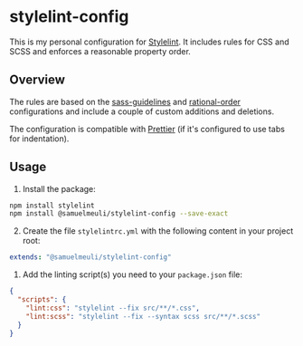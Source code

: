 # stylelint-config

This is my personal configuration for [Stylelint](https://github.com/stylelint/stylelint). It includes rules for CSS and SCSS and enforces a reasonable property order.

## Overview

The rules are based on the [sass-guidelines](https://github.com/bjankord/stylelint-config-sass-guidelines) and [rational-order](https://github.com/constverum/stylelint-config-rational-order) configurations and include a couple of custom additions and deletions.

The configuration is compatible with [Prettier](https://github.com/prettier/prettier) (if it's configured to use tabs for indentation).

## Usage

1. Install the package:

```sh
npm install stylelint
npm install @samuelmeuli/stylelint-config --save-exact
```

2. Create the file `stylelintrc.yml` with the following content in your project root:

```yml
extends: "@samuelmeuli/stylelint-config"
```

1. Add the linting script(s) you need to your `package.json` file:

```json
{
  "scripts": {
    "lint:css": "stylelint --fix src/**/*.css",
    "lint:scss": "stylelint --fix --syntax scss src/**/*.scss"
  }
}
```
